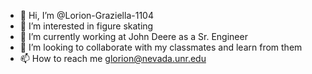 - 👋 Hi, I’m @Lorion-Graziella-1104
- 👀 I’m interested in figure skating
- 🌱 I’m currently working at John Deere as a Sr. Engineer
- 💞️ I’m looking to collaborate with my classmates and learn from them
- 📫 How to reach me glorion@nevada.unr.edu

<!---
Lorion-Graziella-1104/Lorion-Graziella-1104 is a ✨ special ✨ repository because its `README.md` (this file) appears on your GitHub profile.
You can click the Preview link to take a look at your changes.
--->
